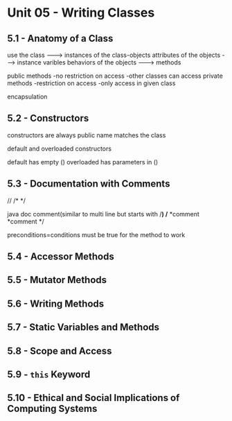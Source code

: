 # Unit 05 - Writing Classes

## 5.1 - Anatomy of a Class

use the class ---> instances of the class-objects
attributes of the objects ---> instance varibles
behaviors of the objects ---> methods

public methods
-no restriction on access
-other classes can access
private methods
-restriction on access
-only access in given class

encapsulation

## 5.2 - Constructors

constructors are always public
name matches the class

default and overloaded constructors

default has empty ()
overloaded has parameters in ()

## 5.3 - Documentation with Comments

//
/*    */

java doc comment(similar to multi line but starts with /**)
/**
*comment
*comment
*/

preconditions=conditions must be true for the method to work

## 5.4 - Accessor Methods

## 5.5 - Mutator Methods

## 5.6 - Writing Methods

## 5.7 - Static Variables and Methods

## 5.8 - Scope and Access

## 5.9 - `this` Keyword

## 5.10 - Ethical and Social Implications of Computing Systems
